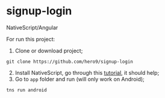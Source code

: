 # signup-login
NativeScript/Angular

For run this project:
1. Clone or download project;
```
git clone https://github.com/hero9/signup-login
```
2. Install NativeScript, go through this [tutorial](https://docs.nativescript.org/start/quick-setup), it should help;
3. Go to `app` folder and run (will only work on Android);
```
tns run android
```
